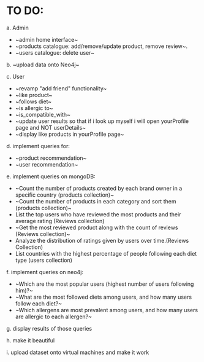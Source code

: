 # TO DO:

a. Admin
- ~admin home interface~
- ~products catalogue: add/remove/update product, remove review~.
- ~users catalogue: delete user~

b. ~upload data onto Neo4j~

c. User
- ~revamp "add friend" functionality~
- ~like product~
- ~follows diet~
- ~is allergic to~
- ~is_compatible_with~ 
- ~update user results so that if i look up myself i will open yourProfile page and NOT userDetails~
- ~display like products in yourProfile page~

d. implement queries for:
- ~product recommendation~
- ~user recommendation~
  
e. implement queries on mongoDB:
- ~Count the number of products created by each brand owner in a specific country (products collection)~
- ~Count the number of products in each category and sort them (products collection)~
- List the top users who have reviewed the most products and their average rating (Reviews collection)
- ~Get the most reviewed product along with the count of reviews (Reviews collection)~
- Analyze the distribution of ratings given by users over time.(Reviews Collection)
- List countries with the highest percentage of people following each diet type (users collection)

f. implement queries on neo4j:
- ~Which are the most popular users (highest number of users following him)?~
- ~What are the most followed diets among users, and how many users follow each diet?~
- ~Which allergens are most prevalent among users, and how many users are allergic to each allergen?~

g. display results of those queries

h. make it beautiful

i. upload dataset onto virtual machines and make it work
